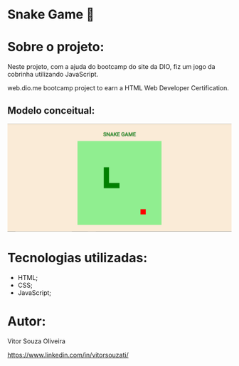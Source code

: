 # Snake Game 🐍

# Sobre o projeto:

Neste projeto, com a ajuda do bootcamp do site da DIO, fiz um jogo da cobrinha utilizando JavaScript.

web.dio.me bootcamp project to earn a HTML Web Developer Certification.


## Modelo conceitual:

![Print1](https://github.com/vitorlvr/snake-game/blob/main/Assets/print-jogo.png)

# Tecnologias utilizadas:

- HTML;
- CSS;
- JavaScript;

# Autor:

Vitor Souza Oliveira

https://www.linkedin.com/in/vitorsouzati/

